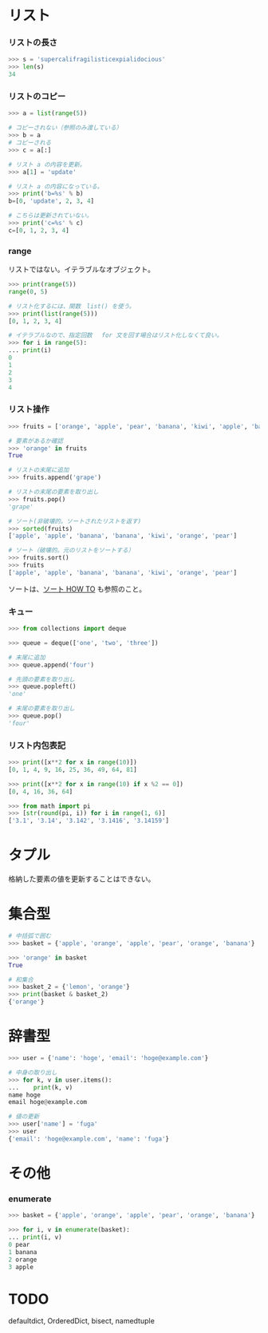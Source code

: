 
# リスト

### リストの長さ

```python
>>> s = 'supercalifragilisticexpialidocious'
>>> len(s)
34
```

### リストのコピー

```python
>>> a = list(range(5))

# コピーされない（参照のみ渡している）
>>> b = a
# コピーされる
>>> c = a[:]

# リスト a の内容を更新。
>>> a[1] = 'update'

# リスト a の内容になっている。
>>> print('b=%s' % b)
b=[0, 'update', 2, 3, 4]

# こちらは更新されていない。
>>> print('c=%s' % c)
c=[0, 1, 2, 3, 4]
```

### range

リストではない。イテラブルなオブジェクト。

```python
>>> print(range(5))
range(0, 5)

# リスト化するには、関数　list() を使う。
>>> print(list(range(5)))
[0, 1, 2, 3, 4]

# イテラブルなので、指定回数　 for 文を回す場合はリスト化しなくて良い。
>>> for i in range(5):
... print(i)
0
1
2
3
4
```

### リスト操作

```python
>>> fruits = ['orange', 'apple', 'pear', 'banana', 'kiwi', 'apple', 'banana']

# 要素があるか確認
>>> 'orange' in fruits
True

# リストの末尾に追加
>>> fruits.append('grape')

# リストの末尾の要素を取り出し
>>> fruits.pop()
'grape'

# ソート(非破壊的。ソートされたリストを返す)
>>> sorted(fruits)
['apple', 'apple', 'banana', 'banana', 'kiwi', 'orange', 'pear']

# ソート（破壊的。元のリストをソートする）
>>> fruits.sort()
>>> fruits
['apple', 'apple', 'banana', 'banana', 'kiwi', 'orange', 'pear']
```

ソートは、[ソート HOW TO](https://docs.python.jp/3/howto/sorting.html) も参照のこと。

### キュー

```python
>>> from collections import deque

>>> queue = deque(['one', 'two', 'three'])

# 末尾に追加
>>> queue.append('four')

# 先頭の要素を取り出し
>>> queue.popleft()
'one'

# 末尾の要素を取り出し
>>> queue.pop()
'four'
```

### リスト内包表記

```python
>>> print([x**2 for x in range(10)])
[0, 1, 4, 9, 16, 25, 36, 49, 64, 81]

>>> print([x**2 for x in range(10) if x %2 == 0])
[0, 4, 16, 36, 64]

>>> from math import pi
>>> [str(round(pi, i)) for i in range(1, 6)]
['3.1', '3.14', '3.142', '3.1416', '3.14159']
```

# タプル

格納した要素の値を更新することはできない。

# 集合型

```python
# 中括弧で囲む
>>> basket = {'apple', 'orange', 'apple', 'pear', 'orange', 'banana'}

>>> 'orange' in basket    
True

# 和集合
>>> basket_2 = {'lemon', 'orange'}
>>> print(basket & basket_2)
{'orange'}
```

# 辞書型

```python
>>> user = {'name': 'hoge', 'email': 'hoge@example.com'}

# 中身の取り出し
>>> for k, v in user.items():
...    print(k, v)
name hoge
email hoge@example.com

# 値の更新
>>> user['name'] = 'fuga'
>>> user
{'email': 'hoge@example.com', 'name': 'fuga'}
```

# その他

### enumerate

```python
>>> basket = {'apple', 'orange', 'apple', 'pear', 'orange', 'banana'}

>>> for i, v in enumerate(basket):
... print(i, v)
0 pear
1 banana
2 orange
3 apple

```

# TODO

defaultdict,
OrderedDict,
bisect,
namedtuple

